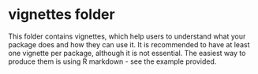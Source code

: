 # vignettes folder

This folder contains vignettes, which help users to understand what your package does and how they can use it. It is recommended to have at least one vignette per package, although it is not essential. The easiest way to produce them is using R markdown - see the example provided.

